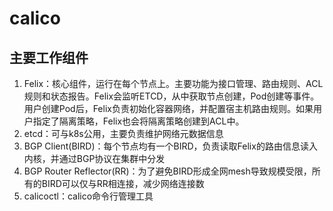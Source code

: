 # calico

## 主要工作组件
1. Felix：核心组件，运行在每个节点上。主要功能为接口管理、路由规则、ACL规则和状态报告。Felix会监听ETCD，从中获取节点创建，Pod创建等事件。用户创建Pod后，Felix负责初始化容器网络，并配置宿主机路由规则。如果用户指定了隔离策略，Felix也会将隔离策略创建到ACL中。
2. etcd：可与k8s公用，主要负责维护网络元数据信息
3. BGP Client(BIRD)：每个节点均有一个BIRD，负责读取Felix的路由信息读入内核，并通过BGP协议在集群中分发
4. BGP Router Reflector(RR)：为了避免BIRD形成全网mesh导致规模受限，所有的BIRD可以仅与RR相连接，减少网络连接数
5. calicoctl：calico命令行管理工具
